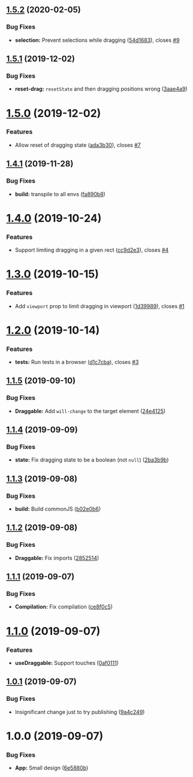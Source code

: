 ## [1.5.2](https://github.com/idanen/react-draggable/compare/v1.5.1...v1.5.2) (2020-02-05)


### Bug Fixes

* **selection:** Prevent selections while dragging ([54d1683](https://github.com/idanen/react-draggable/commit/54d168318342056ae40818e5c0640cae5b8a4a79)), closes [#9](https://github.com/idanen/react-draggable/issues/9)

## [1.5.1](https://github.com/idanen/react-draggable/compare/v1.5.0...v1.5.1) (2019-12-02)


### Bug Fixes

* **reset-drag:** `resetState` and then dragging positions wrong ([3aae4a9](https://github.com/idanen/react-draggable/commit/3aae4a92eab7bb07a2fdf639d7273e7812225421))

# [1.5.0](https://github.com/idanen/react-draggable/compare/v1.4.1...v1.5.0) (2019-12-02)


### Features

* Allow reset of dragging state ([ada3b30](https://github.com/idanen/react-draggable/commit/ada3b30786ef9f3c72672617402c8a364dd13547)), closes [#7](https://github.com/idanen/react-draggable/issues/7)

## [1.4.1](https://github.com/idanen/react-draggable/compare/v1.4.0...v1.4.1) (2019-11-28)


### Bug Fixes

* **build:** transpile to all envs ([fa890b8](https://github.com/idanen/react-draggable/commit/fa890b84bd625d8eaba67617834b3b16b3b5c29e))

# [1.4.0](https://github.com/idanen/react-draggable/compare/v1.3.0...v1.4.0) (2019-10-24)


### Features

* Support limiting dragging in a given rect ([cc9d2e3](https://github.com/idanen/react-draggable/commit/cc9d2e37c6077b2095ec50955c06e17d6408c6ad)), closes [#4](https://github.com/idanen/react-draggable/issues/4)

# [1.3.0](https://github.com/idanen/react-draggable/compare/v1.2.0...v1.3.0) (2019-10-15)


### Features

* Add `viewport` prop to limit dragging in viewport ([1d39989](https://github.com/idanen/react-draggable/commit/1d3998914f7c840635cd2386d0730118573f3874)), closes [#1](https://github.com/idanen/react-draggable/issues/1)

# [1.2.0](https://github.com/idanen/react-draggable/compare/v1.1.5...v1.2.0) (2019-10-14)


### Features

* **tests:** Run tests in a browser ([d1c7cba](https://github.com/idanen/react-draggable/commit/d1c7cba65843d666fd74ed49bbcd6cd1d070b8da)), closes [#3](https://github.com/idanen/react-draggable/issues/3)

## [1.1.5](https://github.com/idanen/react-draggable/compare/v1.1.4...v1.1.5) (2019-09-10)


### Bug Fixes

* **Draggable:** Add `will-change` to the target element ([24e4125](https://github.com/idanen/react-draggable/commit/24e4125))

## [1.1.4](https://github.com/idanen/react-draggable/compare/v1.1.3...v1.1.4) (2019-09-09)


### Bug Fixes

* **state:** Fix dragging state to be a boolean (not `null`) ([2ba3b9b](https://github.com/idanen/react-draggable/commit/2ba3b9b))

## [1.1.3](https://github.com/idanen/react-draggable/compare/v1.1.2...v1.1.3) (2019-09-08)


### Bug Fixes

* **build:** Build commonJS ([b02e0b6](https://github.com/idanen/react-draggable/commit/b02e0b6))

## [1.1.2](https://github.com/idanen/react-draggable/compare/v1.1.1...v1.1.2) (2019-09-08)


### Bug Fixes

* **Draggable:** Fix imports ([2852514](https://github.com/idanen/react-draggable/commit/2852514))

## [1.1.1](https://github.com/idanen/react-draggable/compare/v1.1.0...v1.1.1) (2019-09-07)


### Bug Fixes

* **Compilation:** Fix compilation ([ce8f0c5](https://github.com/idanen/react-draggable/commit/ce8f0c5))

# [1.1.0](https://github.com/idanen/react-draggable/compare/v1.0.1...v1.1.0) (2019-09-07)


### Features

* **useDraggable:** Support touches ([0af0111](https://github.com/idanen/react-draggable/commit/0af0111))

## [1.0.1](https://github.com/idanen/react-draggable/compare/v1.0.0...v1.0.1) (2019-09-07)


### Bug Fixes

* Insignificant change just to try publishing ([9a4c249](https://github.com/idanen/react-draggable/commit/9a4c249))

# 1.0.0 (2019-09-07)


### Bug Fixes

* **App:** Small design ([6e5880b](https://github.com/idanen/react-draggable/commit/6e5880b))
